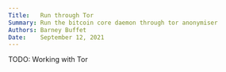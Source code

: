 ```yaml
---
Title:   Run through Tor
Summary: Run the bitcoin core daemon through tor anonymiser
Authors: Barney Buffet
Date:    September 12, 2021
---
```


TODO: Working with Tor